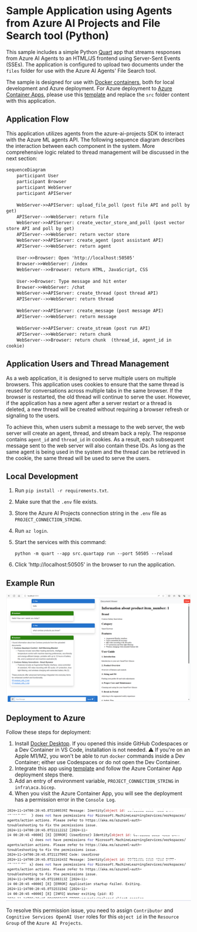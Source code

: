 # Sample Application using Agents from Azure AI Projects and File Search tool (Python)

This sample includes a simple Python [Quart](https://quart.palletsprojects.com/en/latest/) app that streams responses from Azure AI Agents to an HTML/JS frontend using Server-Sent Events (SSEs). The application is configured to upload two documents under the `files` folder for use with the Azure AI Agents' File Search tool.

The sample is designed for use with [Docker containers](https://www.docker.com/), both for local development and Azure deployment. For Azure deployment to [Azure Container Apps](https://learn.microsoft.com/azure/container-apps/overview), please use this [template](https://github.com/Azure-Samples/openai-chat-app-quickstart) and replace the `src` folder content with this application.

## Application Flow

This application utilizes agents from the azure-ai-projects SDK to interact with the Azure ML agents API. The following sequence diagram describes the interaction between each component in the system. More comprehensive logic related to thread management will be discussed in the next section:

```mermaid
sequenceDiagram
    participant User
    participant Browser
    participant WebServer
    participant APIServer

    WebServer->>APIServer: upload_file_poll (post file API and poll by get)
    APIServer-->>WebServer: return file
    WebServer->>APIServer: create_vector_store_and_poll (post vector store API and poll by get)
    APIServer-->>WebServer: return vector store
    WebServer->>APIServer: create_agent (post assistant API)
    APIServer-->>WebServer: return agent

    User->>Browser: Open 'http://localhost:50505'
    Browser->>WebServer: /index
    WebServer-->>Browser: return HTML, JavaScript, CSS

    User->>Browser: Type message and hit enter
    Browser->>WebServer: /chat
    WebServer->>APIServer: create_thread (post thread API)
    APIServer-->>WebServer: return thread

    WebServer->>APIServer: create_message (post message API)
    APIServer-->>WebServer: return message

    WebServer->>APIServer: create_stream (post run API)
    APIServer-->>WebServer: return chunk
    WebServer-->>Browser: return chunk  (thread_id, agent_id in cookie)
```

## Application Users and Thread Management

As a web application, it is designed to serve multiple users on multiple browsers. This application uses cookies to ensure that the same thread is reused for conversations across multiple tabs in the same browser. If the browser is restarted, the old thread will continue to serve the user. However, if the application has a new agent after a server restart or a thread is deleted, a new thread will be created without requiring a browser refresh or signaling to the users.

To achieve this, when users submit a message to the web server, the web server will create an agent, thread, and stream back a reply. The response contains `agent_id` and `thread_id` in cookies. As a result, each subsequent message sent to the web server will also contain these IDs. As long as the same agent is being used in the system and the thread can be retrieved in the cookie, the same thread will be used to serve the users.

## Local Development

1. Run `pip install -r requirements.txt`.

2. Make sure that the `.env` file exists.

3. Store the Azure AI Projects connection string in the `.env` file as `PROJECT_CONNECTION_STRING`.

4. Run `az login`.

5. Start the services with this command:

    ```shell
    python -m quart --app src.quartapp run --port 50505 --reload
    ```

6. Click 'http://localhost:50505' in the browser to run the application.

## Example Run

![File-Search-screenshot](assets/FileSearchAgent.png)

## Deployment to Azure

Follow these steps for deployment:
1. Install [Docker Desktop](https://www.docker.com/products/docker-desktop/). If you opened this inside GitHub Codespaces or a Dev Container in VS Code, installation is not needed. ⚠️ If you're on an Apple M1/M2, you won't be able to run `docker` commands inside a Dev Container; either use Codespaces or do not open the Dev Container.
2. Integrate this app using [template](https://github.com/Azure-Samples/openai-chat-app-quickstart) and follow the Azure Container App deployment steps there.
3. Add an entry of environment variable, `PROJECT_CONNECTION_STRING` in `infra\aca.bicep`.
4. When you visit the Azure Container App, you will see the deployment has a permission error in the `Console Log`.

![Deployment-Error](assets/DeploymentError.png)

To resolve this permission issue, you need to assign `Contributor` and `Cognitive Services OpenAI User` roles for this `object id` in the `Resource Group` of the `Azure AI Projects`.
